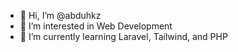- 👋 Hi, I’m @abduhkz
- 👀 I’m interested in Web Development
- 🌱 I’m currently learning Laravel, Tailwind, and PHP
<!---
abduhkz/abduhkz is a ✨ special ✨ repository because its `README.md` (this file) appears on your GitHub profile.
You can click the Preview link to take a look at your changes.
--->
